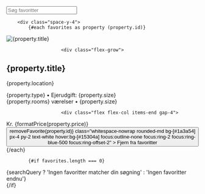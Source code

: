 <script lang="ts">
	let searchQuery = '';
 
	let { data } = $props();
 
	let favorites = $state([]);
 
	async function fetchHomes() {
		try {
			const homeIds = data.user.homes;
			const fetchPromises = homeIds.map((id: string) =>
				fetch(`https://dinmaegler.onrender.com/homes/${id}`).then((res) => res.json())
			);
			const homes = await Promise.all(fetchPromises);
			const filteredData = homes.map((item: any) => ({
				id: item.id,
				title: item.adress1,
				location: `${item.postalcode} ${item.city}`,
				type: item.type,
				size: `${item.livingspace} m²`,
				rooms: item.rooms,
				price: item.price,
				image: item.images[0]?.url || 'https://placehold.co/200x300',
				energylabel: item.energylabel,
				cost: item.cost
			}));
			favorites = filteredData;
		} catch (err) {
			console.error(err);
		}
	}
 
	$effect(() => {
		fetchHomes();
	});
 
	async function removeFavorite(id: any) {
		const newFavorites = favorites.filter((fav) => fav.id !== id).map((fav) => fav.id);
		try {
			fetch(`https://dinmaegler.onrender.com/users/${data.user.id}`, {
				method: 'PUT',
				headers: {
					'Content-Type': 'application/json',
					Authorization: `Bearer ${data.jwt}`
				},
				body: JSON.stringify({
					homes: newFavorites // Server expects an array of IDs
				})
			});
			favorites = newFavorites;
		} catch (err) {
			console.error(err);
		}
	}
 
	function formatPrice(price: any) {
		return new Intl.NumberFormat('da-DK').format(price);
	}
</script>
 
<main class="container mx-auto px-4 py-8">
<div class="mx-auto max-w-4xl">
<div class="mb-8">
<input
				type="text"
				placeholder="Søg favoritter"
				bind:value={searchQuery}
				class="w-full rounded-md border border-gray-300 px-4 py-2 shadow-sm focus:border-blue-500 focus:outline-none focus:ring-2 focus:ring-blue-500"
			/>
</div>
 
		<div class="space-y-4">
			{#each favorites as property (property.id)}
<div class="rounded-lg bg-white p-4 shadow-sm">
<div class="flex flex-col items-center gap-4 sm:flex-row">
<div class="h-32 w-full sm:w-48">
<img
								src={property.image}
								alt={property.title}
								class="h-full w-full rounded-md object-cover"
							/>
</div>
 
						<div class="flex-grow">
<h2 class="text-lg font-semibold">{property.title}</h2>
<p class="text-gray-600">{property.location}</p>
<div class="mt-2">
<span class="text-sm font-medium">{property.type}</span>
<span class="text-sm text-gray-600">• Ejerudgift: {property.size}</span>
</div>
<div class="flex items-center gap-2 text-sm text-gray-600">
<span>{property.rooms} værelser</span>
<span>• {property.size}</span>
</div>
</div>
 
						<div class="flex flex-col items-end gap-4">
<div class="whitespace-nowrap text-lg font-semibold">
								Kr. {formatPrice(property.price)}
</div>
<button
								onclick={() => removeFavorite(property.id)}
								class="whitespace-nowrap rounded-md bg-[#1a3a54] px-4 py-2 text-white hover:bg-[#15304a] focus:outline-none focus:ring-2 focus:ring-blue-500 focus:ring-offset-2"
>
								Fjern fra favoritter
</button>
</div>
</div>
</div>
			{/each}
 
			{#if favorites.length === 0}
<div class="py-8 text-center text-gray-500">
					{searchQuery ? 'Ingen favoritter matcher din søgning' : 'Ingen favoritter endnu'}
</div>
			{/if}
</div>
</div>
</main>